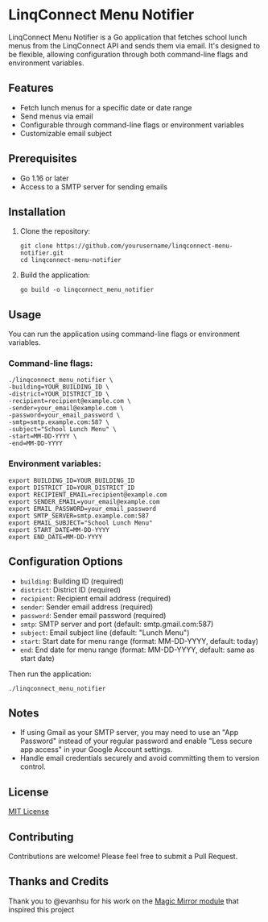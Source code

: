 # LinqConnect Menu Notifier

LinqConnect Menu Notifier is a Go application that fetches school lunch menus from the LinqConnect API and sends them via email. It's designed to be flexible, allowing configuration through both command-line flags and environment variables.

## Features

- Fetch lunch menus for a specific date or date range
- Send menus via email
- Configurable through command-line flags or environment variables
- Customizable email subject

## Prerequisites

- Go 1.16 or later
- Access to a SMTP server for sending emails

## Installation

1. Clone the repository:
   ```
   git clone https://github.com/yourusername/linqconnect-menu-notifier.git
   cd linqconnect-menu-notifier
   ```

2. Build the application:
   ```
   go build -o linqconnect_menu_notifier
   ```

## Usage

You can run the application using command-line flags or environment variables.

### Command-line flags:

```
./linqconnect_menu_notifier \
-building=YOUR_BUILDING_ID \
-district=YOUR_DISTRICT_ID \
-recipient=recipient@example.com \
-sender=your_email@example.com \
-password=your_email_password \
-smtp=smtp.example.com:587 \
-subject="School Lunch Menu" \
-start=MM-DD-YYYY \
-end=MM-DD-YYYY
```

### Environment variables:

```
export BUILDING_ID=YOUR_BUILDING_ID
export DISTRICT_ID=YOUR_DISTRICT_ID
export RECIPIENT_EMAIL=recipient@example.com
export SENDER_EMAIL=your_email@example.com
export EMAIL_PASSWORD=your_email_password
export SMTP_SERVER=smtp.example.com:587
export EMAIL_SUBJECT="School Lunch Menu"
export START_DATE=MM-DD-YYYY
export END_DATE=MM-DD-YYYY
```

## Configuration Options

- `building`: Building ID (required)
- `district`: District ID (required)
- `recipient`: Recipient email address (required)
- `sender`: Sender email address (required)
- `password`: Sender email password (required)
- `smtp`: SMTP server and port (default: smtp.gmail.com:587)
- `subject`: Email subject line (default: "Lunch Menu")
- `start`: Start date for menu range (format: MM-DD-YYYY, default: today)
- `end`: End date for menu range (format: MM-DD-YYYY, default: same as start date)

Then run the application:

```
./linqconnect_menu_notifier
```

## Notes

- If using Gmail as your SMTP server, you may need to use an "App Password" instead of your regular password and enable "Less secure app access" in your Google Account settings.
- Handle email credentials securely and avoid committing them to version control.

## License

[MIT License](LICENSE)

## Contributing

Contributions are welcome! Please feel free to submit a Pull Request.

## Thanks and Credits

Thank you to @evanhsu for his work on the [Magic Mirror module](https://github.com/evanhsu/MMM-TitanSchoolMealMenu/tree/main) that inspired this project
